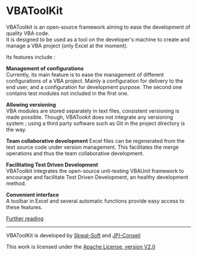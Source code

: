 VBAToolKit
==========

VBAToolkit is an open-source framework aiming to ease the development of quality VBA code.  
It is designed to be used as a tool on the developer's machine to create and manage a VBA project (only Excel at the moment).  
  
Its features include :   
  
**Management of configurations**  
Currently, its main feature is to ease the management of different configurations of a VBA project. Mainly a configuration for delivery to the end user, and a configuration for development purpose. The second one contains test modules not included in the first one.

**Allowing versioning**  
VBA modules are stored separately in text files, consistent versioning is made possible. 
Though, VBATookit does not integrate any versioning system ; using a third party software such as Git in the project directory is the way.

**Team collaborative development**
Excel files can be regenerated from the text source code under version management. This facilitates the merge operations and thus the team collaborative development.

**Facilitating Test Driven Development**  
VBAToolkit integrates the open-source unit-testing VBAUnit framework to encourage and facilitate Test Driven Development, an healthy development method.

**Convenient interface**  
A toolbar in Excel and several automatic functions provide easy access to these features.

[Further reading](https://github.com/jpimbert/VBAToolKit/wiki)

---------

VBAToolKit is developed by [Skwal-Soft](http://skwalsoft.com) and [JPI-Conseil](http://www.jpi-conseil.fr)

This work is licensed under the [Apache License, version V2.0](http://www.apache.org/licenses/LICENSE-2.0)
